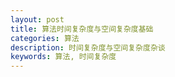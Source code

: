 ```yaml
---
layout: post
title: 算法时间复杂度与空间复杂度基础
categories: 算法
description: 时间复杂度与空间复杂度杂谈
keywords: 算法, 时间复杂度
---
```



